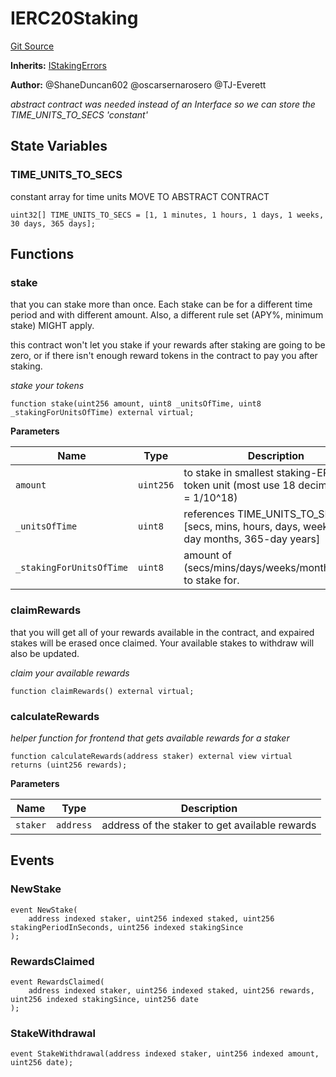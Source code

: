 # IERC20Staking
[Git Source](https://github.com/thrackle-io/rules-protocol/blob/1ab1db06d001c0ea3265ec49b85ddd9394430302/src/staking/IERC20Staking.sol)

**Inherits:**
[IStakingErrors](/src/interfaces/IErrors.sol/interface.IStakingErrors.md)

**Author:**
@ShaneDuncan602 @oscarsernarosero @TJ-Everett

*abstract contract was needed instead of an Interface so we can store
the TIME_UNITS_TO_SECS 'constant'*


## State Variables
### TIME_UNITS_TO_SECS
constant array for time units MOVE TO ABSTRACT CONTRACT


```solidity
uint32[] TIME_UNITS_TO_SECS = [1, 1 minutes, 1 hours, 1 days, 1 weeks, 30 days, 365 days];
```


## Functions
### stake

that you can stake more than once. Each stake can be for a different time period and with different
amount. Also, a different rule set (APY%, minimum stake) MIGHT apply.

this contract won't let you stake if your rewards after staking are going to be zero, or if there isn't
enough reward tokens in the contract to pay you after staking.

*stake your tokens*


```solidity
function stake(uint256 amount, uint8 _unitsOfTime, uint8 _stakingForUnitsOfTime) external virtual;
```
**Parameters**

|Name|Type|Description|
|----|----|-----------|
|`amount`|`uint256`|to stake in smallest staking-ERC20-token unit (most use 18 decimals, so 1 = 1/10^18)|
|`_unitsOfTime`|`uint8`|references TIME_UNITS_TO_SECS: [secs, mins, hours, days, weeks, 30-day months, 365-day years]|
|`_stakingForUnitsOfTime`|`uint8`|amount of (secs/mins/days/weeks/months/years) to stake for.|


### claimRewards

that you will get all of your rewards available in the contract, and expaired stakes will
be erased once claimed. Your available stakes to withdraw will also be updated.

*claim your available rewards*


```solidity
function claimRewards() external virtual;
```

### calculateRewards

*helper function for frontend that gets available rewards for a staker*


```solidity
function calculateRewards(address staker) external view virtual returns (uint256 rewards);
```
**Parameters**

|Name|Type|Description|
|----|----|-----------|
|`staker`|`address`|address of the staker to get available rewards|


## Events
### NewStake

```solidity
event NewStake(
    address indexed staker, uint256 indexed staked, uint256 stakingPeriodInSeconds, uint256 indexed stakingSince
);
```

### RewardsClaimed

```solidity
event RewardsClaimed(
    address indexed staker, uint256 indexed staked, uint256 rewards, uint256 indexed stakingSince, uint256 date
);
```

### StakeWithdrawal

```solidity
event StakeWithdrawal(address indexed staker, uint256 indexed amount, uint256 date);
```


